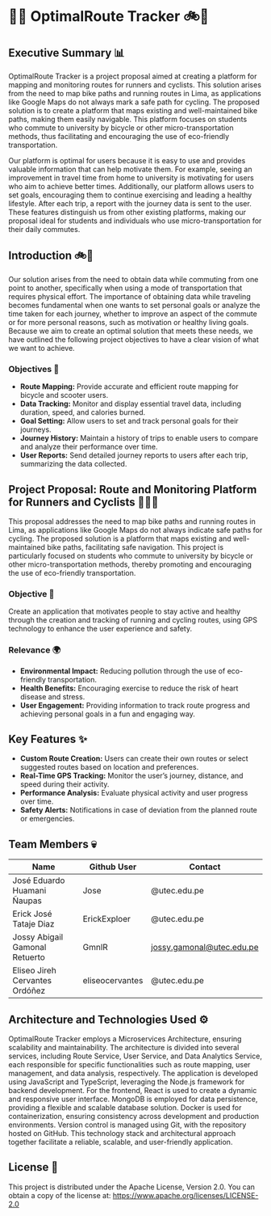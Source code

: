 
# 🚴📱 OptimalRoute Tracker 🚲🛴

## Executive Summary 📊

OptimalRoute Tracker is a project proposal aimed at creating a platform for mapping and monitoring routes for runners and cyclists. This solution arises from the need to map bike paths and running routes in Lima, as applications like Google Maps do not always mark a safe path for cycling. The proposed solution is to create a platform that maps existing and well-maintained bike paths, making them easily navigable. This platform focuses on students who commute to university by bicycle or other micro-transportation methods, thus facilitating and encouraging the use of eco-friendly transportation.

Our platform is optimal for users because it is easy to use and provides valuable information that can help motivate them. For example, seeing an improvement in travel time from home to university is motivating for users who aim to achieve better times. Additionally, our platform allows users to set goals, encouraging them to continue exercising and leading a healthy lifestyle. After each trip, a report with the journey data is sent to the user. These features distinguish us from other existing platforms, making our proposal ideal for students and individuals who use micro-transportation for their daily commutes.

## Introduction 🚲🛴

Our solution arises from the need to obtain data while commuting from one point to another, specifically when using a mode of transportation that requires physical effort. The importance of obtaining data while traveling becomes fundamental when one wants to set personal goals or analyze the time taken for each journey, whether to improve an aspect of the commute or for more personal reasons, such as motivation or healthy living goals. Because we aim to create an optimal solution that meets these needs, we have outlined the following project objectives to have a clear vision of what we want to achieve.

### Objectives 🎯

- **Route Mapping:** Provide accurate and efficient route mapping for bicycle and scooter users.
- **Data Tracking:** Monitor and display essential travel data, including duration, speed, and calories burned.
- **Goal Setting:** Allow users to set and track personal goals for their journeys.
- **Journey History:** Maintain a history of trips to enable users to compare and analyze their performance over time.
- **User Reports:** Send detailed journey reports to users after each trip, summarizing the data collected.

## Project Proposal: Route and Monitoring Platform for Runners and Cyclists 🏃‍♀️🚴

This proposal addresses the need to map bike paths and running routes in Lima, as applications like Google Maps do not always indicate safe paths for cycling. The proposed solution is a platform that maps existing and well-maintained bike paths, facilitating safe navigation. This project is particularly focused on students who commute to university by bicycle or other micro-transportation methods, thereby promoting and encouraging the use of eco-friendly transportation.

### Objective 🚀

Create an application that motivates people to stay active and healthy through the creation and tracking of running and cycling routes, using GPS technology to enhance the user experience and safety.

### Relevance 🌍

- **Environmental Impact:** Reducing pollution through the use of eco-friendly transportation.
- **Health Benefits:** Encouraging exercise to reduce the risk of heart disease and stress.
- **User Engagement:** Providing information to track route progress and achieving personal goals in a fun and engaging way.

## Key Features ✨

- **Custom Route Creation:** Users can create their own routes or select suggested routes based on location and preferences.
- **Real-Time GPS Tracking:** Monitor the user’s journey, distance, and speed during their activity.
- **Performance Analysis:** Evaluate physical activity and user progress over time.
- **Safety Alerts:** Notifications in case of deviation from the planned route or emergencies.
## Team Members 💀

| Name                           | Github User     | Contact                   |
|--------------------------------|-----------------|---------------------------|
| José Eduardo Huamani Ñaupas    | Jose            | @utec.edu.pe              |
| Erick José Tataje Diaz         | ErickExploer    | @utec.edu.pe              |
| Jossy Abigail Gamonal Retuerto | GmnlR           | jossy.gamonal@utec.edu.pe |
| Eliseo Jireh Cervantes Ordóñez | eliseocervantes | @utec.edu.pe              |


## Architecture and Technologies Used ⚙️

OptimalRoute Tracker employs a Microservices Architecture, ensuring scalability and maintainability. The architecture is divided into several services, including Route Service, User Service, and Data Analytics Service, each responsible for specific functionalities such as route mapping, user management, and data analysis, respectively. The application is developed using JavaScript and TypeScript, leveraging the Node.js framework for backend development. For the frontend, React is used to create a dynamic and responsive user interface. MongoDB is employed for data persistence, providing a flexible and scalable database solution. Docker is used for containerization, ensuring consistency across development and production environments. Version control is managed using Git, with the repository hosted on GitHub. This technology stack and architectural approach together facilitate a reliable, scalable, and user-friendly application.

## License 👾

This project is distributed under the Apache License, Version 2.0.
You can obtain a copy of the license at:
https://www.apache.org/licenses/LICENSE-2.0
